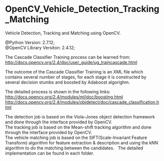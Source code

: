 # OpenCV_Vehicle_Detection_Tracking_Matching
Vehicle Detection, Tracking and Matching using OpenCV.

@Python Version: 2.7.12;  
@OpenCV Library Versiton: 2.4.12;  

The Cascade Classifier Training process can be learned from: http://docs.opencv.org/2.4/doc/user_guide/ug_traincascade.html  

The outcome of the Cascade Classifier Training is an XML file which contains several number of stages, for each stage it is constructed by several decision stumbs and boosted by Adaboost algorighm.

The detailed process is shown in the following links:  
http://docs.opencv.org/2.4/modules/ml/doc/boosting.html  
http://docs.opencv.org/2.4/modules/objdetect/doc/cascade_classification.html  

The detection job is based on the Viola-Jones object detection framework and done through the interface provided by OpenCV.  
The tracking job is based on the Mean-shift tracking algorithm and done through the interface provided by OpenCV.  
The vehicle matching job is based on the SIFT(Scale-Invariant Feature Transform) algorithm for feature extraction & description and using the kNN algorithm to do the matching between the candidates.  
The detailed implementation can be found in each folder.  
